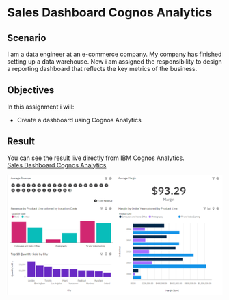 # Sales Dashboard Cognos Analytics
## Scenario
I am a data engineer at an e-commerce company. My company has finished setting up a data warehouse. Now i am assigned the responsibility to design a reporting dashboard that reflects the key metrics of the business.

## Objectives
In this assignment i will:
- Create a dashboard using Cognos Analytics

## Result
You can see the result live directly from IBM Cognos Analytics. <br />
[Sales Dashboard Cognos Analytics](https://ap1.ca.analytics.ibm.com/bi/?perspective=dashboard&pathRef=.my_folders%2FAdvanced%2Bdashboard&action=view&mode=dashboard&subView=model0000018c7f81889e_00000001)

<p align='center'>
  <img alt='Sales Dashboard Cognos Analytics' src='dashboard.png'>
</p>
